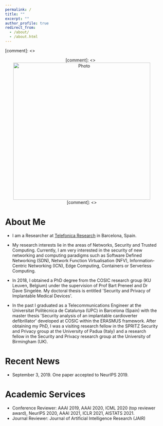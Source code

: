 ```yaml
---
permalink: /
title: ""
excerpt: ""
author_profile: true
redirect_from:
  - /about/
  - /about.html
---
```


[comment]: <> <p align="center">
[comment]: <>  <img src="https://lantaoyu.github.io/files/lantaoyu_img.jpg?raw=true" alt="Photo" style="width: 450px;"/>
[comment]: <> </p>

# About Me

* I am a Researcher at [Telefonica Research](https://www.telefonica.com/en/web/innovation/core-innovation/research) in Barcelona, Spain.

* My research interests lie in the areas of Networks, Security and Trusted Computing. Currently, I am very interested in the security of new networking and computing paradigms such as Software Defined Networking (SDN), Network Function Virtualisation (NFV), Information-Centric Networking (ICN), Edge Computing, Containers or Serverless Computing.

* In 2018, I obtained a PhD degree from the COSIC research group (KU Leuven, Belgium) under the supervision of Prof Bart Preneel and Dr Dave Singelée. My doctoral thesis is entitled 'Security and Privacy of Implantable Medical Devices'.

* In the past I graduated as a Telecommunications Engineer at the Universitat Politècnica de Catalunya (UPC) in Barcelona (Spain) with the master thesis 'Security analysis of an implantable cardioverter defibrillator' developed at COSIC within the ERASMUS framework. After obtaining my PhD, I was a visiting research fellow in the SPRITZ Security and Privacy group at the University of Padua (Italy) and a research fellow in the Security and Privacy research group at the University of Birmingham (UK).



# Recent News
* September 3, 2019. One paper accepted to NeurIPS 2019.

# Academic Services
* Conference Reviewer: AAAI 2019, AAAI 2020, ICML 2020 (top reviewer award), NeurIPS 2020, AAAI 2021, ICLR 2021, AISTATS 2021.
* Journal Reviewer: Journal of Artificial Intelligence Research (JAIR)
